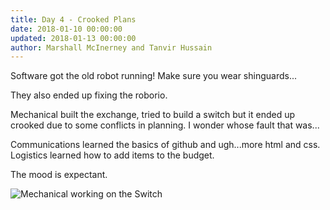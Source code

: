 ```yaml
---
title: Day 4 - Crooked Plans
date: 2018-01-10 00:00:00
updated: 2018-01-13 00:00:00
author: Marshall McInerney and Tanvir Hussain
---
```


Software got the old robot running! Make sure you wear shinguards...

They also ended up fixing the roborio.

Mechanical built the exchange, tried to build a switch but it ended up crooked due to some conflicts in planning. I wonder whose fault that was...

Communications learned the basics of github and ugh...more html and css. Logistics learned how to add items to the budget.

The mood is expectant.

![Mechanical working on the Switch](/images/20180110/mechanical.jpg)
